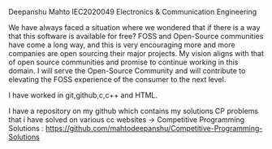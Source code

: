 Deepanshu Mahto
IEC2020049
Electronics & Communication Engineering

We have always faced a situation where we wondered that if there is a way that this software is available for free? 
FOSS and Open-Source communities have come a long way, and this is very encouraging more and more companies are open sourcing their major projects.
My vision aligns with that of open source communities and promise to continue working in this domain.
I will serve the Open-Source Community and will contribute to elevating the FOSS experience of the consumer to the next level.

I have worked in git,github,c,c++ and HTML.

I have a repository on my github which contains my solutions CP problems that i have solved on various cc websites
 -> Competitive Programming Solutions : https://github.com/mahtodeepanshu/Competitive-Programming-Solutions